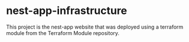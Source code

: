 # nest-app-infrastructure

This project is the nest-app website that was deployed using a terraform module from the Terraform Module repository. 
